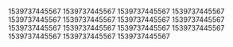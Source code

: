 1539737445567
1539737445567
1539737445567
1539737445567
1539737445567
1539737445567
1539737445567
1539737445567
1539737445567
1539737445567
1539737445567
1539737445567
1539737445567
1539737445567
1539737445567